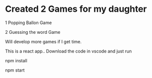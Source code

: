 # Created 2 Games for my daughter 

1 Popping Ballon Game 

2 Guessing the word Game

Will develop more games if I get time.

This is a react app.. Download the code in vscode and just run 

npm install

npm start

